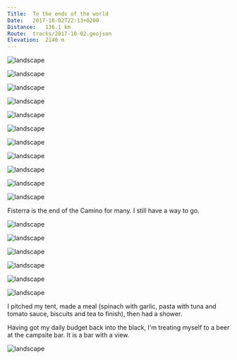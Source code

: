 ```yaml
---
Title:	To the ends of the world
Date:	2017-10-02T22:13+0200
Distance:	136.1 km
Route:	tracks/2017-10-02.geojson
Elevation:	2140 m
---
```


![landscape](http://pbs.twimg.com/media/DLH4ZPBXcAAYuXr.jpg "Tree")

![landscape](http://pbs.twimg.com/media/DLH4kIvXUAIx1W8.jpg "So. Many. Hills. (nice views though)")

![landscape](http://pbs.twimg.com/media/DLH4qbaXcAACtFV.jpg "Another hill")

![landscape](http://pbs.twimg.com/media/DLH4vOUW0AAoawa.jpg "Just about to go up another hill")

![landscape](http://pbs.twimg.com/media/DLH42jkWsAAjfnR.jpg "Heading west, looking north.")

![landscape](http://pbs.twimg.com/media/DLH54B-XoAAWM3M.jpg "Cabo Touri&ntilde;&aacute;n.")

![landscape](http://pbs.twimg.com/media/DLH5VbYWkAYzrXi.jpg "Cabo Touri&ntilde;&aacute;n. The most westerly point of mainland Spain.")

![landscape](http://pbs.twimg.com/media/DLIYbr9XoAU4mcU.jpg "Heading southwards")

![landscape](http://pbs.twimg.com/media/DLIYnOjXUAA4-1_.jpg "Back from the westernmost point")

![landscape](http://pbs.twimg.com/media/DLIYspaW4AAx3H3.jpg "Kittens")

![landscape](http://pbs.twimg.com/media/DLIZBsMWsAABpUH.jpg "This is the end of the world or, in Spanish, Fisterra.")

Fisterra is the end of the Camino for many. I still have a way to go.

![landscape](http://pbs.twimg.com/media/DLIhdlAW4AAfojO.jpg "Met Chris, from Yeadon, who has just finished his Camino walk.")

![landscape](http://pbs.twimg.com/media/DLJvrqpXUAAE0jX.jpg "Spanish coast")

![landscape](http://pbs.twimg.com/media/DLJvyWRWsAAKKmX.jpg "Fisterra")

![landscape](http://pbs.twimg.com/media/DLJwKDBXUAEj9sh.jpg "Coast")

![landscape](http://pbs.twimg.com/media/DLJwO9AWsAApNTa.jpg "Coast road")

![landscape](http://pbs.twimg.com/media/DLJwUi2XcAEs17_.jpg "Campsite this evening")

I pitched my tent, made a meal (spinach with garlic, pasta with tuna and tomato sauce, biscuits and tea to finish), then had a shower.

Having got my daily budget back into the black, I'm treating myself to a beer at the campsite bar. It is a bar with a view.

![landscape](https://pbs.twimg.com/media/DLJ-mlhWsAEbkgX?format=jpg "A bar with a view")
